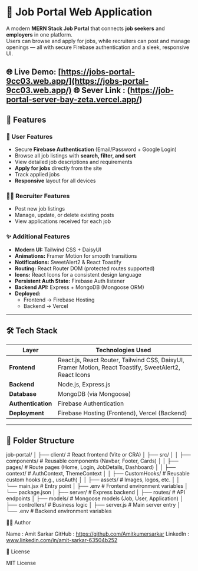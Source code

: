 # 💼 Job Portal Web Application  

A modern **MERN Stack Job Portal** that connects **job seekers** and **employers** in one platform.  
Users can browse and apply for jobs, while recruiters can post and manage openings — all with secure Firebase authentication and a sleek, responsive UI.

🌐 **Live Demo:** [https://jobs-portal-9cc03.web.app/](https://jobs-portal-9cc03.web.app/)
🌐 Sever Link : (https://job-portal-server-bay-zeta.vercel.app/)
---

## 🚀 Features  

### 👤 User Features
- Secure **Firebase Authentication** (Email/Password + Google Login)
- Browse all job listings with **search, filter, and sort**
- View detailed job descriptions and requirements
- **Apply for jobs** directly from the site
- Track applied jobs
- **Responsive** layout for all devices

### 🧑‍💼 Recruiter Features
- Post new job listings  
- Manage, update, or delete existing posts  
- View applications received for each job  

### ✨ Additional Features
- **Modern UI:** Tailwind CSS + DaisyUI  
- **Animations:** Framer Motion for smooth transitions  
- **Notifications:** SweetAlert2 & React Toastify  
- **Routing:** React Router DOM (protected routes supported)  
- **Icons:** React Icons for a consistent design language  
- **Persistent Auth State:** Firebase Auth listener  
- **Backend API:** Express + MongoDB (Mongoose ORM)  
- **Deployed:**  
  - Frontend → Firebase Hosting  
  - Backend → Vercel  

---

## 🛠️ Tech Stack  

| Layer | Technologies Used |
|-------|-------------------|
| **Frontend** | React.js, React Router, Tailwind CSS, DaisyUI, Framer Motion, React Toastify, SweetAlert2, React Icons |
| **Backend** | Node.js, Express.js |
| **Database** | MongoDB (via Mongoose) |
| **Authentication** | Firebase Authentication |
| **Deployment** | Firebase Hosting (Frontend), Vercel (Backend) |

---

## 📁 Folder Structure  

job-portal/
│
├── client/ # React frontend (Vite or CRA)
│ ├── src/
│ │ ├── components/ # Reusable components (Navbar, Footer, Cards)
│ │ ├── pages/ # Route pages (Home, Login, JobDetails, Dashboard)
│ │ ├── context/ # AuthContext, ThemeContext
│ │ ├── CustomHooks/ # Reusable custom hooks (e.g., useAuth)
│ │ ├── assets/ # Images, logos, etc.
│ │ └── main.jsx # Entry point
│ ├── .env # Frontend environment variables
│ └── package.json
│
├── server/ # Express backend
│ ├── routes/ # API endpoints
│ ├── models/ # Mongoose models (Job, User, Application)
│ ├── controllers/ # Business logic
│ ├── server.js # Main server entry
│ └── .env # Backend environment variables

👨‍💻 Author

Name : Amit Sarkar 
 GitHub : https://github.com/Amitkumersarkar
 LinkedIn : www.linkedin.com/in/amit-sarkar-63504b252

📜 License

MIT License
 

